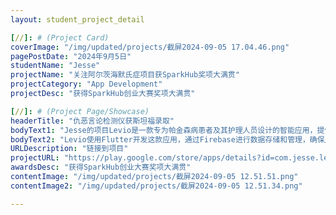 ```yaml
---
layout: student_project_detail

[//]: # (Project Card)
coverImage: "/img/updated/projects/截屏2024-09-05 17.04.46.png"
pagePostDate: "2024年9月5日"
studentName: "Jesse"
projectName: "关注阿尔茨海默氏症项目获SparkHub奖项大满贯"
projectCategory: "App Development"
projectDesc: "获得SparkHub创业大赛奖项大满贯"

[//]: # (Project Page/Showcase)
headerTitle: "仇恶言论检测仪获斯坦福录取"
bodyText1: "Jesse的项目Levio是一款专为帕金森病患者及其护理人员设计的智能应用，提供症状追踪、言语治疗、运动教练和药物提醒等功能，旨在减轻病患和护理人员的负担。"
bodyText2: "Levio使用Flutter开发这款应用，通过Firebase进行数据存储和管理，确保用户数据安全。Levio还结合了机器学习和人工智能技术，用于个性化治疗反馈和运动检测，提升了用户体验。"
URLDescription: "链接到项目"
projectURL: "https://play.google.com/store/apps/details?id=com.jesse.levio.parkinson"
awardsDesc: "获得SparkHub创业大赛奖项大满贯"
contentImage: "/img/updated/projects/截屏2024-09-05 12.51.51.png"
contentImage2: "/img/updated/projects/截屏2024-09-05 12.51.34.png"

---
```


